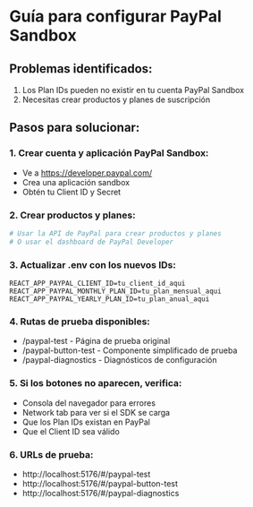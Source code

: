 # Guía para configurar PayPal Sandbox

## Problemas identificados:
1. Los Plan IDs pueden no existir en tu cuenta PayPal Sandbox
2. Necesitas crear productos y planes de suscripción

## Pasos para solucionar:

### 1. Crear cuenta y aplicación PayPal Sandbox:
- Ve a https://developer.paypal.com/
- Crea una aplicación sandbox
- Obtén tu Client ID y Secret

### 2. Crear productos y planes:
```bash
# Usar la API de PayPal para crear productos y planes
# O usar el dashboard de PayPal Developer
```

### 3. Actualizar .env con los nuevos IDs:
```env
REACT_APP_PAYPAL_CLIENT_ID=tu_client_id_aqui
REACT_APP_PAYPAL_MONTHLY_PLAN_ID=tu_plan_mensual_aqui
REACT_APP_PAYPAL_YEARLY_PLAN_ID=tu_plan_anual_aqui
```

### 4. Rutas de prueba disponibles:
- /paypal-test - Página de prueba original
- /paypal-button-test - Componente simplificado de prueba
- /paypal-diagnostics - Diagnósticos de configuración

### 5. Si los botones no aparecen, verifica:
- Consola del navegador para errores
- Network tab para ver si el SDK se carga
- Que los Plan IDs existan en PayPal
- Que el Client ID sea válido

### 6. URLs de prueba:
- http://localhost:5176/#/paypal-test
- http://localhost:5176/#/paypal-button-test  
- http://localhost:5176/#/paypal-diagnostics
